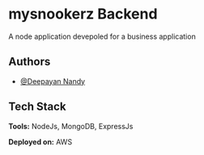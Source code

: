 
# mysnookerz Backend

A node application devepoled for a business application


## Authors

- [@Deepayan Nandy](https://www.github.com/deepayannandy)


## Tech Stack

**Tools:** NodeJs, MongoDB, ExpressJs

**Deployed on:** AWS
